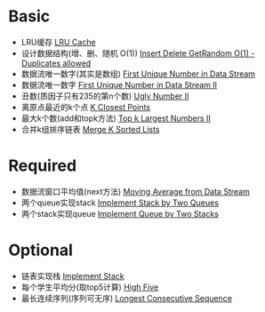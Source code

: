 # Basic
- LRU缓存 [LRU Cache](https://www.lintcode.com/problem/134/)   
- 设计数据结构(增、删、随机 O(1)) [Insert Delete GetRandom O(1) - Duplicates allowed](https://www.lintcode.com/problem/954/)   
- 数据流唯一数字(其实是数组) [First Unique Number in Data Stream](https://www.lintcode.com/problem/685/)   
- 数据流唯一数字 [First Unique Number in Data Stream II](https://www.lintcode.com/problem/960/)   
- 丑数(质因子只有235的第n个数) [Ugly Number II](https://www.lintcode.com/problem/4/)   
- 离原点最近的k个点 [K Closest Points](https://www.lintcode.com/problem/612/)   
- 最大k个数(add和topk方法) [Top k Largest Numbers II](https://www.lintcode.com/problem/545/)   
- 合并k组排序链表 [Merge K Sorted Lists](https://www.lintcode.com/problem/104/)   

# Required
- 数据流窗口平均值(next方法) [Moving Average from Data Stream](https://www.lintcode.com/problem/642/)   
- 两个queue实现stack [Implement Stack by Two Queues](https://www.lintcode.com/problem/494/)   
- 两个stack实现queue [Implement Queue by Two Stacks](https://www.lintcode.com/problem/40/)   

# Optional
- 链表实现栈 [Implement Stack](https://www.lintcode.com/problem/495/)   
- 每个学生平均分(取top5计算) [High Five](https://www.lintcode.com/problem/613/)   
- 最长连续序列(序列可无序) [Longest Consecutive Sequence](https://www.lintcode.com/problem/124/)   
